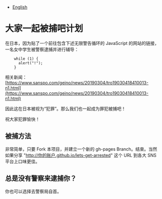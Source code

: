 - [English](README.md)

# 大家一起被捕吧计划

在日本，因为贴了一个前往包含下述无限警告循环的 JavaScript 的网站的链接，一名女中学生被警察逮捕并进行辅导：

        while (1) {
          alert("!");
        }

相关新闻：
[https://www.sanspo.com/geino/news/20190304/tro19030418410013-n1.html](https://www.sanspo.com/geino/news/20190304/tro19030418410013-n1.html)

因此这在日本被视为“犯罪”。那么我们也一起成为罪犯被捕吧！

祝大家犯罪愉快！

## 被捕方法

非常简单，只要 Fork 本项目，并建立一个新的 gh-pages Branch。结束。当然如果分享 "http://你的账户.github.io/lets-get-arrested" 这个 URL 到各大 SNS 平台上口味更佳。

## 总是没有警察来逮捕你？

你也可以选择去警察局自首。
